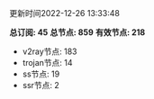 更新时间2022-12-26 13:33:48

**总订阅: 45**
**总节点: 859**
**有效节点: 218**
- v2ray节点: 183
- trojan节点: 14
- ss节点: 19
- ssr节点: 2
